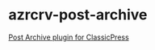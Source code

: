 # azrcrv-post-archive
[Post Archive plugin for ClassicPress](https://development.azurecurve.co.uk/classicpress-plugins/post-archive/)
